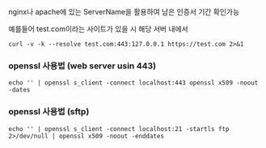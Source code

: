 
nginx나 apache에 있는 ServerName을 활용하여 남은 인증서 기간 확인가능

예를들어 test.com이라는 사이트가 있을 시 해당 서버 내에서

```
curl -v -k --resolve test.com:443:127.0.0.1 https://test.com 2>&1
```

### openssl 사용법 (web server usin 443)

```
echo '' | openssl s_client -connect localhost:443 openssl x509 -noout -dates
```

### openssl 사용법 (sftp)

```
echo '' | openssl s_client -connect localhost:21 -startls ftp 2>/dev/null | openssl x509 -noout -enddates
```

